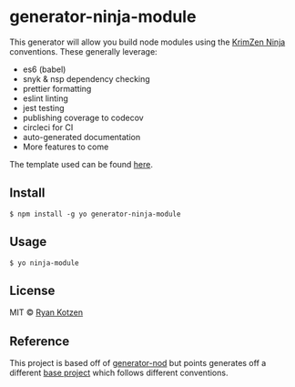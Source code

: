 # generator-ninja-module

This generator will allow you build node modules using the [KrimZen Ninja](https://github.com/KrimZenNinja) conventions. These generally leverage:
* es6 (babel)
* snyk & nsp dependency checking
* prettier formatting
* eslint linting
* jest testing
* publishing coverage to codecov
* circleci for CI 
* auto-generated documentation
* More features to come 

The template used can be found [here](https://github.com/KrimzenNinja/krimzen-ninja-module-template).

## Install

    $ npm install -g yo generator-ninja-module

## Usage

    $ yo ninja-module

## License

MIT © [Ryan Kotzen](https://github.com/eXigentCoder)

## Reference

This project is based off of [generator-nod](https://github.com/diegohaz/nod/tree/generator-nod) but points generates off a different [base project](https://github.com/KrimzenNinja/krimzen-ninja-module-template) which follows different conventions. 

